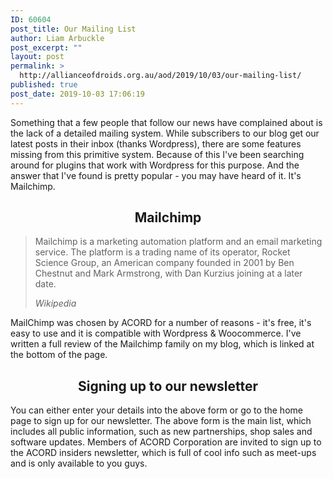 ```yaml
---
ID: 60604
post_title: Our Mailing List
author: Liam Arbuckle
post_excerpt: ""
layout: post
permalink: >
  http://allianceofdroids.org.au/aod/2019/10/03/our-mailing-list/
published: true
post_date: 2019-10-03 17:06:19
---
```

<!-- wp:paragraph -->
<p>Something that a few people that follow our news have complained about is the lack of a detailed mailing system. While subscribers to our blog get our latest posts in their inbox (thanks Wordpress), there are some features missing from this primitive system. Because of this I've been searching around for plugins that work with Wordpress for this purpose. And the answer that I've found is pretty popular - you may have heard of it. It's Mailchimp.</p>
<!-- /wp:paragraph -->

<!-- wp:heading {"align":"center"} -->
<h2 style="text-align:center">Mailchimp</h2>
<!-- /wp:heading -->

<!-- wp:quote -->
<blockquote class="wp-block-quote"><p> Mailchimp is a marketing automation platform and an email marketing service. The platform is a trading name of its operator, Rocket Science Group, an American company founded in 2001 by Ben Chestnut and Mark Armstrong, with Dan Kurzius joining at a later date. </p><cite>Wikipedia</cite></blockquote>
<!-- /wp:quote -->

<!-- wp:paragraph -->
<p>MailChimp was chosen by ACORD for a number of reasons - it's free, it's easy to use and it is compatible with Wordpress &amp; Woocommerce. I've written a full review of the Mailchimp family on my blog, which is linked at the bottom of the page. </p>
<!-- /wp:paragraph -->

<!-- wp:heading {"align":"center"} -->
<h2 style="text-align:center">Signing up to our newsletter</h2>
<!-- /wp:heading -->

<!-- wp:mailchimp-for-wp/form /-->

<!-- wp:paragraph -->
<p>You can either enter your details into the above form or go to the home page to sign up for our newsletter. The above form is the main list, which includes all public information, such as new partnerships, shop sales and software updates. Members of ACORD Corporation are invited to sign up to the ACORD insiders newsletter, which is full of cool info such as meet-ups and is only available to you guys.</p>
<!-- /wp:paragraph -->